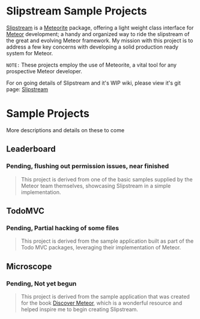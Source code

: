 # Slipstream Sample Projects
[Slipstream](https://github.com/blitzcodes/slipstream-mrt) is a [Meteorite](https://github.com/oortcloud/meteorite) package, offering a light weight class interface for [Meteor](http://meteor.com/) development; a handy and organized way to ride the slipstream of the great and evolving Meteor framework. My mission with this project is to address a few key concerns with developing a solid production ready system for Meteor.

`NOTE:` These projects employ the use of Meteorite, a vital tool for any prospective Meteor developer.

For on going details of Slipstream and it's WIP wiki, please view it's git page: [Slipstream](https://github.com/blitzcodes/slipstream-mrt)

# Sample Projects
More descriptions and details on these to come

## Leaderboard
### Pending, flushing out permission issues, near finished
> This project is derived from one of the basic samples supplied by the Meteor team themselves, showcasing Slipstream in a simple implementation.

## TodoMVC
### Pending, Partial hacking of some files
> This project is derived from the sample application built as part of the Todo MVC packages, leveraging their implementation of Meteor.

## Microscope
### Pending, Not yet begun
> This project is derived from the sample application that was created for the book [Discover Meteor](http://www.discovermeteor.com/), which is a wonderful resource and helped inspire me to begin creating Slipstream.
